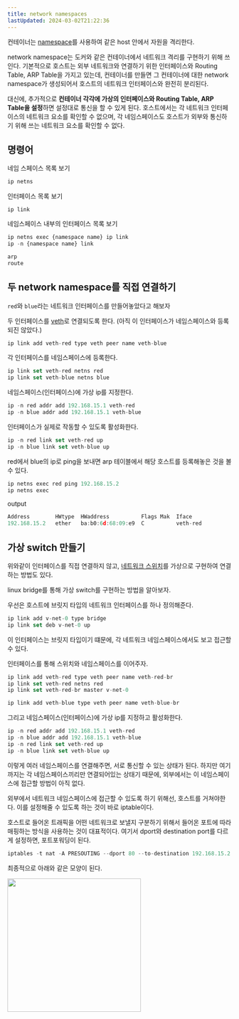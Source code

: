 ```yaml
---
title: network namespaces
lastUpdated: 2024-03-02T21:22:36
---
```


컨테이너는 [namespace](namespace와 cgroup.md)를 사용하여 같은 host 안에서 자원을 격리한다. 

network namespace는 도커와 같은 컨테이너에서 네트워크 격리를 구현하기 위해 쓰인다. 기본적으로 호스트는 외부 네트워크와 연결하기 위한 인터페이스와 Routing Table, ARP Table을 가지고 있는데, 컨테이너를 만들면 그 컨테이너에 대한 network namespace가 생성되어서 호스트의 네트워크 인터페이스와 완전히 분리된다.

대신에, 추가적으로 **컨테이너 각각에 가상의 인터페이스와 Routing Table, ARP Table을 설정**하면 설정대로 통신을 할 수 있게 된다. 호스트에서는 각 네트워크 인터페이스의 네트워크 요소를 확인할 수 없으며, 각 네임스페이스도 호스트가 외부와 통신하기 위해 쓰는 네트워크 요소를 확인할 수 없다.

## 명령어

네임 스페이스 목록 보기
```js
ip netns
```

인터페이스 목록 보기
```
ip link
```

네임스페이스 내부의 인터페이스 목록 보기
```js
ip netns exec {namespace name} ip link
ip -n {namespace name} link
```

```js
arp
route
```

## 두 network namespace를 직접 연결하기

`red`와 `blue`라는 네트워크 인터페이스를 만들어놓았다고 해보자

두 인터페이스를 [veth](veth.md)로 연결되도록 한다. (아직 이 인터페이스가 네임스페이스와 등록되진 않았다.)
```js
ip link add veth-red type veth peer name veth-blue
```

각 인터페이스를 네임스페이스에 등록한다.
```js
ip link set veth-red netns red
ip link set veth-blue netns blue
```

네임스페이스(인터페이스)에 가상 ip를 지정한다.
```js
ip -n red addr add 192.168.15.1 veth-red
ip -n blue addr add 192.168.15.1 veth-blue
```

인터페이스가 실제로 작동할 수 있도록 활성화한다.
```js
ip -n red link set veth-red up
ip -n blue link set veth-blue up
```

red에서 blue의 ip로 ping을 보내면 arp 테이블에서 해당 호스트를 등록해놓은 것을 볼 수 있다.
```js
ip netns exec red ping 192.168.15.2
ip netns exec
```

output
```js
Address        HWtype  HWaddress          Flags Mak  Iface
192.168.15.2   ether   ba:b0:6d:68:09:e9  C          veth-red
```

## 가상 switch 만들기

위와같이 인터페이스를 직접 연결하지 않고, [네트워크 스위치](https://ko.wikipedia.org/wiki/%EB%84%A4%ED%8A%B8%EC%9B%8C%ED%81%AC_%EC%8A%A4%EC%9C%84%EC%B9%98)를 가상으로 구현하여 연결하는 방법도 있다. 

linux bridge를 통해 가상 switch를 구현하는 방법을 알아보자.

우선은 호스트에 브릿지 타입의 네트워크 인터페이스를 하나 정의해준다.
```js
ip link add v-net-0 type bridge
ip link set deb v-net-0 up
```

이 인터페이스는 브릿지 타입이기 떄문에, 각 네트워크 네임스페이스에서도 보고 접근할 수 있다. 

인터페이스를 통해 스위치와 네임스페이스를 이어주자.

```js
ip link add veth-red type veth peer name veth-red-br
ip link set veth-red netns red
ip link set veth-red-br master v-net-0

ip link add veth-blue type veth peer name veth-blue-br
```

그리고 네임스페이스(인터페이스)에 가상 ip를 지정하고 활성화한다.
```js
ip -n red addr add 192.168.15.1 veth-red
ip -n blue addr add 192.168.15.1 veth-blue
ip -n red link set veth-red up
ip -n blue link set veth-blue up
```

이렇게 여러 네임스페이스를 연결해주면, 서로 통신할 수 있는 상태가 된다. 하지만 여기까지는 각 네임스페이스끼리만 연결되어있는 상태기 때문에, 외부에서는 이 네임스페이스에 접근할 방법이 아직 없다.

외부에서 네트워크 네임스페이스에 접근할 수 있도록 하기 위해선, 호스트를 거쳐야한다. 이를 설정해줄 수 있도록 하는 것이 바로 iptable이다.

호스트로 들어온 트래픽을 어떤 네트워크로 보낼지 구분하기 위해서 들어온 포트에 따라 매핑하는 방식을 사용하는 것이 대표적이다. 여기서 dport와 destination port를 다르게 설정하면, 포트포워딩이 된다.

```js
iptables -t nat -A PRESOUTING --dport 80 --to-destination 192.168.15.2:80 -j DNAT
```

최종적으로 아래와 같은 모양이 된다.

<img src="https://user-images.githubusercontent.com/81006587/216491394-fa7e84e9-d1a8-437c-b5a6-2fd460f9532f.png" height=300px>
